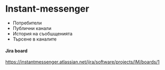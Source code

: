 # Instant-messenger
 * Потребители
 * Публични канали
 * История на съобшщенията
 * Търсене в каналите

#### Jira board
https://instantmessenger.atlassian.net/jira/software/projects/IM/boards/1
